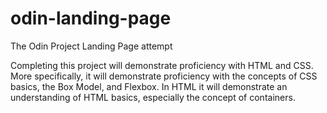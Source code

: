 # odin-landing-page
The Odin Project Landing Page attempt

Completing this project will demonstrate proficiency with HTML and CSS. 
More specifically, it will demonstrate proficiency with the concepts of
CSS basics, the Box Model, and Flexbox. In HTML it will demonstrate an 
understanding of HTML basics, especially the concept of containers.